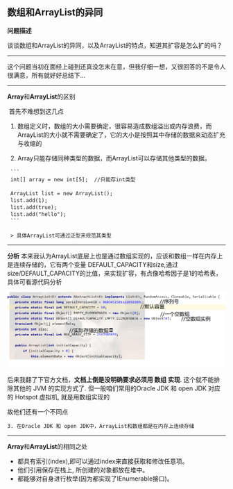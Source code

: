 ##  数组和ArrayList的异同

**问题描述**	 

​	谈谈数组和ArrayList的异同，以及ArrayList的特点，知道其扩容是怎么扩的吗？ 

---

这个问题当初在面经上碰到还真没怎末在意，但我仔细一想，又很回答的不是令人很满意，所有就好好总结下...

---

**Array**和**ArrayList**的区别

​	首先不难想到这几点

  1. 数组定义时，数组的大小需要确定，很容易造成数组溢出或内存浪费，而ArrayList的大小就不需要确定了，它的大小是按照其中存储的数据来动态扩充与收缩的 

  2.   Array只能存储同种类型的数据，而ArrayList可以存储其他类型的数据。  

     ```
     int[] array = new int[5];	//只能存int类型
     
     ArrayList list = new ArrayList();
     list.add(1);
     list.add(true);
     list.add("hello");
     ```

     > 具体ArrayList可通过泛型来规范其类型

---

**分析**	本来我认为ArrayList底层上也是通过数组实现的，应该和数组一样在内存上是连续存储的，它有两个变量 DEFAULT_CAPACITY和size,通过size/DEFAULT_CAPACITY的比值，来实现扩容，有点像哈希因子是1的哈希表，具体可看源代码分析

![1588659917203](.\Images\1588659917203.png)

后来我翻了下官方文档，**文档上倒是没明确要求必须用 数组 实现**. 这个就不能排除其他的 JVM 的实现方式了. 但一般咱们常用的Oracle JDK 和 open JDK 对应的 Hotspot 虚拟机, 就是用数组实现的

故他们还有一个不同点

	3. 在Oracle JDK 和 open JDK中，ArrayList和数组都是在内存上连续存储

---

**Array**和**ArrayList**的相同之处

- 都具有索引(index),即可以通过index来直接获取和修改任意项。
- 他们引用保存在栈上, 所创建的对象都放在堆中。
- 都能够对自身进行枚举(因为都实现了IEnumerable接口)。 





 